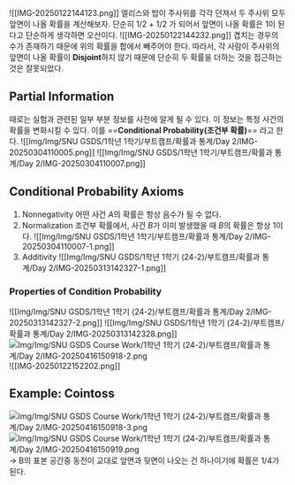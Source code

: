 ![[IMG-20250122144123.png]]
엘리스와 밥이 주사위를 각각 던져서 두 주사위 모두 앞면이 나올 확률을 계산해보자. 
단순히 1/2 + 1/2 가 되어서 앞면이 나올 확률은 1이 된다고 단순하게 생각하면 오산이다. 
![[IMG-20250122144232.png]]
겹치는 경우의 수가 존재하기 때문에 위의 확률을 합에서 빼주어야 한다. 
따라서, 각 사람이 주사위의 앞면이 나올 확률이 **Disjoint**하지 않기 때문에 단순히 두 확률을 더하는 것을 접근하는 것은 잘못되었다. 

## Partial Information
때로는 실험과 관련된 일부 부분 정보를 사전에 알게 될 수 있다. 이 정보는 특정 사건의 확률을 변화시킬 수 있다. 
이를 ==**Conditional Probability(조건부 확률)**== 라고 한다. 
![[Img/Img/SNU GSDS/1학년 1학기/부트캠프/확률과 통계/Day 2/IMG-20250304110005.png]]
![[Img/Img/SNU GSDS/1학년 1학기/부트캠프/확률과 통계/Day 2/IMG-20250304110007.png]]
## Conditional Probability Axioms
1. Nonnegativity
	어떤 사건 $A$의 확률은 항상 음수가 될 수 없다. 
2. Normalization
	조건부 확률에서, 사건 $B$가 이미 발생했을 때 $B$의 확률은 항상 1이다. 
	![[Img/Img/SNU GSDS/1학년 1학기/부트캠프/확률과 통계/Day 2/IMG-20250304110007-1.png]]
3. Additivity
	![[Img/Img/SNU GSDS/1학년 1학기 (24-2)/부트캠프/확률과 통계/Day 2/IMG-20250313142327-1.png]]
### Properties of Condition Probability
![[Img/Img/SNU GSDS/1학년 1학기 (24-2)/부트캠프/확률과 통계/Day 2/IMG-20250313142327-2.png]]
![[Img/Img/SNU GSDS/1학년 1학기 (24-2)/부트캠프/확률과 통계/Day 2/IMG-20250313142328.png]]
![Img/Img/SNU GSDS Course Work/1학년 1학기 (24-2)/부트캠프/확률과 통계/Day 2/IMG-20250416150918-2.png](Img/IMG-20250416150918-2.png)
![[IMG-20250122152202.png]]
## Example: Cointoss
![Img/Img/SNU GSDS Course Work/1학년 1학기 (24-2)/부트캠프/확률과 통계/Day 2/IMG-20250416150918-3.png](Img/IMG-20250416150918-3.png) ![Img/Img/SNU GSDS Course Work/1학년 1학기 (24-2)/부트캠프/확률과 통계/Day 2/IMG-20250416150919.png](Img/IMG-20250416150919.png)
→ B의 표본 공간중 동전이 교대로 앞면과 뒷면이 나오는 건 하나이기에 확률은 $1/4$가 된다. 

